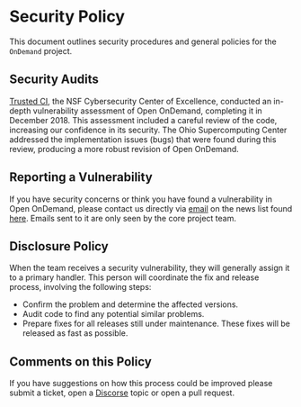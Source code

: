# Security Policy

This document outlines security procedures and general policies for the `OnDemand`
project.

## Security Audits

[Trusted CI](https://trustedci.org/), the NSF Cybersecurity Center of 
Excellence, conducted an in-depth vulnerability assessment of Open OnDemand, completing 
it in December 2018. This assessment included a careful review of the code, increasing 
our confidence in its security. The Ohio Supercomputing Center addressed the implementation 
issues (bugs) that were found during this review, producing a more robust revision of Open OnDemand.

## Reporting a Vulnerability

If you have security concerns or think you have found a vulnerability in Open OnDemand,
please contact us directly via [email](mailto:ood-users@lists.osc.edu) on the news list found 
[here](https://lists.osu.edu/mailman/listinfo/ood-users).  Emails sent to it are only seen by 
the core project team.

## Disclosure Policy

When the team receives a security vulnerability, they will generally assign it 
to a primary handler. This person will coordinate the fix and release process,
involving the following steps:

  * Confirm the problem and determine the affected versions.
  * Audit code to find any potential similar problems.
  * Prepare fixes for all releases still under maintenance. These fixes will be
    released as fast as possible.

## Comments on this Policy

If you have suggestions on how this process could be improved please submit 
a ticket, open a [Discorse](https://discourse.osc.edu/) topic or open a pull request.

